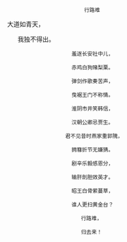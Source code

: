                                                     行路难
                                                    
                                                  大道如青天，
                                                  
                                                  我独不得出。
                                                  
                                                羞逐长安社中儿，

                                                赤鸡白狗赌梨栗。

                                                弹剑作歌奏苦声，

                                                曳裾王门不称情。

                                                淮阴市井笑韩信，
                                               
                                                汉朝公卿忌贾生。

                                              君不见昔时燕家重郭隗，

                                                拥篲折节无嫌猜。

                                                剧辛乐毅感恩分，

                                                输肝剖胆效英才。

                                                昭王白骨萦蔓草，

                                                谁人更扫黄金台？

                                                   行路难，

                                                   归去来！
